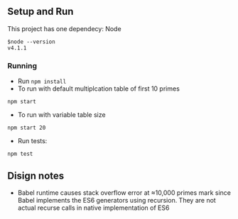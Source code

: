 ## Setup and Run
This project has one dependecy: Node
```
$node --version
v4.1.1
```

### Running
* Run `npm install`
* To run with default multiplcation table of first 10 primes
```
npm start
```
* To run with variable table size
```
npm start 20
```
* Run tests:
```
npm test
```

## Disign notes
* Babel runtime causes stack overflow error at ≈10,000 primes mark since Babel implements the ES6 generators using recursion. They are not actual recurse calls in native implementation of ES6
